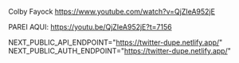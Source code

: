Colby Fayock
https://www.youtube.com/watch?v=QjZIeA952jE


PAREI AQUI: https://youtu.be/QjZIeA952jE?t=7156

NEXT_PUBLIC_API_ENDPOINT="https://twitter-dupe.netlify.app/"
NEXT_PUBLIC_AUTH_ENDPOINT="https://twitter-dupe.netlify.app/"